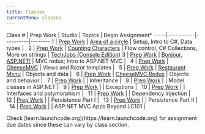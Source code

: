 ```yaml
---
title: Classes
currentMenu: classes
---
```


Class # | Prep Work | Studio | Topics | Begin Assignment\*
-----|-----------|----------|--------
1 | [Prep Work](../class-prep/1/) | [Area of a circle](../studios/area/) | Setup, Intro to C#, Data types | &nbsp;
2 | [Prep Work](../class-prep/2/) | [Counting Characters](../studios/counting-characters/) | Flow control, C# Collections, More on strings | [TechJobs (Console Edition)](../assignments/techjobs-console/)
3 | [Prep Work](../class-prep/3/) | [Bonjour, ASP.NET!](../studios/bonjour-asp-net/) | MVC redux; Intro to ASP.NET MVC | &nbsp;
4 | [Prep Work](../class-prep/4/) | [CheeseMVC](../studios/cheese-mvc/) | Views and Razor templates | &nbsp;
5 | [Prep Work](../class-prep/5/) | [Restaurant Menu](../studios/restaurant-menu/) | Objects and data | &nbsp;
6 | [Prep Work](../class-prep/5/) | [CheeseMVC Redux](../studios/cheese-mvc-redux/) | Objects and behavior | &nbsp;
7 | [Prep Work](../class-prep/6/) | | Inheritance | &nbsp;
8 | [Prep Work](../class-prep/7/) | | Model classes in ASP.NET | &nbsp;
9 | [Prep Work](../class-prep/8/) | | Exceptions | &nbsp;
10 | [Prep Work](../class-prep/9/) | | Interfaces and polymorphism | &nbsp;
11 | [Prep Work](../class-prep/10/) | | Dependency Injection | &nbsp;
12 | [Prep Work](../class-prep/11/) | | Persistence Part I | &nbsp;
13 | [Prep Work](../class-prep/12/) | | Persistence Part II | &nbsp;
14 | [Prep Work](../class-prep/14/) | | ASP.NET MVC Apps Beyond LC101 | &nbsp;

<aside class="aside-note" markdown="1">
Check [learn.launchcode.org](https://learn.launchcode.org) for assignment due dates since these can vary by class section.
</aside>
